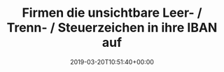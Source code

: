 ---
retweeted: false
source: <a href="https://about.twitter.com/products/tweetdeck" rel="nofollow">TweetDeck</a>
entities:
  hashtags: []
  symbols: []
  user_mentions: []
  urls: []
display_text_range:
- '0'
- '155'
favorite_count: '6'
id_str: '1108320192059326464'
truncated: false
retweet_count: '0'
id: '1108320192059326464'
created_at: Wed Mar 20 10:51:40 +0000 2019
favorited: false
full_text: |-
  Firmen die unsichtbare Leer- / Trenn- / Steuerzeichen in ihre IBAN auf der Rechnung packen, damit sie beim Copy / Paste auf jeden Fall kaputt geht.

  Warum?
lang: de
tags:
- pesos/twitter
date: '2019-03-20T10:51:40+00:00'
src: https://twitter.com/bascht/status/1108320192059326464
original_url: https://twitter.com/bascht/status/1108320192059326464
type: twitter_tweet
text: |-
  Firmen die unsichtbare Leer- / Trenn- / Steuerzeichen in ihre IBAN auf der Rechnung packen, damit sie beim Copy / Paste auf jeden Fall kaputt geht.

  Warum?
title: 'Firmen die unsichtbare Leer- / Trenn- / Steuerzeichen in ihre IBAN auf '

---